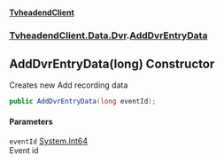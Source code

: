 #### [TvheadendClient](./index.md 'index')
### [TvheadendClient.Data.Dvr](./TvheadendClient-Data-Dvr.md 'TvheadendClient.Data.Dvr').[AddDvrEntryData](./TvheadendClient-Data-Dvr-AddDvrEntryData.md 'TvheadendClient.Data.Dvr.AddDvrEntryData')
## AddDvrEntryData(long) Constructor
Creates new Add recording data  
```csharp
public AddDvrEntryData(long eventId);
```
#### Parameters
<a name='TvheadendClient-Data-Dvr-AddDvrEntryData-AddDvrEntryData(long)-eventId'></a>
`eventId` [System.Int64](https://docs.microsoft.com/en-us/dotnet/api/System.Int64 'System.Int64')  
Event id  
  
